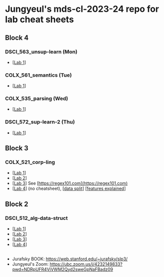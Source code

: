 # Jungyeul's mds-cl-2023-24 repo for lab cheat sheets

## Block 4
### DSCI_563_unsup-learn (Mon)
* [[Lab 1](./block4/DSCI_563_unsup_lab1.ipynb)]

### COLX_561_semantics (Tue)
* [[Lab 1](./block4/COLX_561_semantics_lab1.ipynb)]

### COLX_535_parsing (Wed)
* [[Lab 1](./block4/COLX_535_parsing_lab1.ipynb)]

### DSCI_572_sup-learn-2 (Thu)
* [[Lab 1](./block4/DSCI_572_sup-learn-2_lab1.ipynb)]


## Block 3
### COLX_521_corp-ling
* [[Lab 1](./block3/corp-ling_lab1.ipynb)]
* [[Lab 2](./block3/corp-ling_lab2.ipynb)]
* [[Lab 3](./block3/corp-ling_lab3.ipynb)] See [https://regex101.com](https://regex101.com)
* [[Lab 4](./block3/corp-ling_lab4.ipynb)] (no cheatsheet), [[data split](./block3/lab4_data/)] [[features explained](https://www.overleaf.com/read/qbzzmtfnxvnd#03abca)]



## Block 2
### DSCI_512_alg-data-struct 
* [[Lab 1](./block2/dsci512_lab1.ipynb)]
* [[Lab 2](./block2/dsci512_lab2.ipynb)]
* [[Lab 3](./block2/dsci512_lab3.ipynb)]
* [[Lab 4](./block2/dsci512_lab4.ipynb)]


## 
- Jurafsky BOOK: https://web.stanford.edu/~jurafsky/slp3/
- Jungyeul's Zoom: https://ubc.zoom.us/j/4232149833?pwd=NDRpUFR4VjVWM2Qyd2sweGpNaFBadz09

